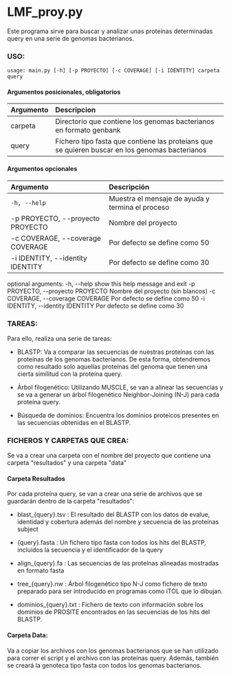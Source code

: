 # LMF_proy.py

Este programa sirve para buscar y analizar unas proteínas determinadas query en una serie de genomas bacterianos.

### USO:

`usage: main.py [-h] [-p PROYECTO] [-c COVERAGE] [-i IDENTITY] carpeta query`


#### Argumentos posicionales, obligatorios

| **Argumento**                           | **Descripcion**                                                                                                 |                                                   
|:----------------------------------------|:----------------------------------------------------------------------------------------------------------------|
|carpeta                                  | Directorio que contiene los genomas bacterianos en formato genbank                                              |                  
|query                                    | Fichero tipo fasta que contiene las proteíans que se quieren buscar en los genomas bacterianos                  |                                      

#### Argumentos opcionales 

| **Argumento**                           | **Descripción**                                                                                                 |
|:----------------------------------------|:----------------------------------------------------------------------------------------------------------------|
|`-h, --help`                             | Muestra el mensaje de ayuda y termina el proceso                                                                |
|-p   PROYECTO, --proyecto PROYECTO       | Nombre del proyecto                                                                                             |
|-c COVERAGE, --coverage COVERAGE         | Por defecto se define como 50                                                                                   |
|-i IDENTITY,  --identity IDENTITY        | Por defecto se define como 30                                                                                   |



optional arguments:
  -h, --help            show this help message and exit
  -p PROYECTO, --proyecto PROYECTO
                        Nombre del proyecto (sin blancos)
  -c COVERAGE, --coverage COVERAGE
                        Por defecto se define como 50
  -i IDENTITY, --identity IDENTITY
                        Por defecto se define como 30

### TAREAS: 

Para ello, realiza una serie de tareas: 

 - BLASTP: Va a comparar las secuencias de nuestras proteínas con las proteínas de los genomas bacterianos. De esta forma, obtendremos como resultado solo aquellas proteínas del genoma que tienen una cierta similitud con la proteína query.
 
 - Árbol filogenético: Utilizando MUSCLE, se van a alinear las secuencias y se va a generar un árbol filogenético Neighbor-Joining (N-J) para cada proteína query.
 
 - Búsqueda de dominios: Encuentra los dominios proteicos presentes en las secuencias obtenidas en el BLASTP.
 
### FICHEROS Y CARPETAS QUE CREA:  

Se va a crear una carpeta con el nombre del proyecto que contiene una carpeta "resultados" y una carpeta "data"

#### Carpeta Resultados

Por cada proteína query, se van a crear una serie de archivos que se guardarán dentro de la carpeta "resultados": 

- blast_{query}.tsv : El resultado del BLASTP con los datos de evalue, identidad y cobertura además del nombre y secuencia de las proteínas subject

- {query}.fasta : Un fichero tipo fasta con todos los hits del BLASTP, incluidos la secuencia y el identificador de la query

- align_{query}.fa : Las secuencias de las proteínas alineadas mostradas en formato fasta

- tree_{query}.nw : Árbol filogenético tipo N-J como fichero de texto preparado para ser introducido en programas como iTOL que lo dibujan.

- dominios_{query}.txt : Fichero de texto con información sobre los dominios de PROSITE encontrados en las secuencias de los hits del BLASTP.

#### Carpeta Data:

Va a copiar los archivos con los genomas bacterianos que se han utilizado para correr el script y el archivo con las proteínas query. Además, también se creará la genoteca tipo fasta con todos los genomas bacterianos. 

